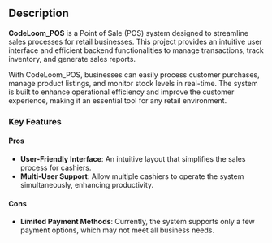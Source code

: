 ## Description

**CodeLoom_POS** is a Point of Sale (POS) system designed to streamline sales processes for retail businesses. This project provides an intuitive user interface and efficient backend functionalities to manage transactions, track inventory, and generate sales reports.

With CodeLoom_POS, businesses can easily process customer purchases, manage product listings, and monitor stock levels in real-time. The system is built to enhance operational efficiency and improve the customer experience, making it an essential tool for any retail environment.

### Key Features

#### Pros

- **User-Friendly Interface**: An intuitive layout that simplifies the sales process for cashiers.
- **Multi-User Support**: Allow multiple cashiers to operate the system simultaneously, enhancing productivity.

#### Cons

- **Limited Payment Methods**: Currently, the system supports only a few payment options, which may not meet all business needs.
